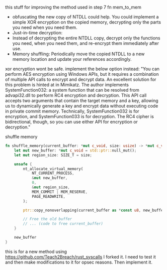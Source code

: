 this stuff for improving the method used in step 7 fn mem_to_mem
- obfuscating the new copy of NTDLL could help. You could implement a simple XOR encryption on the copied memory, decrypting only the parts you need when you need them.
- Just-in-time decryption:
- Instead of decrypting the entire NTDLL copy, decrypt only the functions you need, when you need them, and re-encrypt them immediately after use.
- Memory shuffling:
Periodically move the copied NTDLL to a new memory location and update your references accordingly.

xor encryption wont be safe. implement the below option instead:
"You can perform AES encryption using Windows APIs, but it requires a combination of multiple API calls to encrypt and decrypt data. An excellent solution for this problem is hinted at in Mimikatz. The author implements SystemFunction032: a system function that can be resolved from advapi32.dll to perform RC4 encryption and decryption. This API call accepts two arguments that contain the target memory and a key, allowing us to dynamically generate a key and encrypt data without executing code in private commit memory. Technically, SystemFunction032 is for encryption, and SystemFunction033 is for decryption. The RC4 cipher is bidirectional, though, so you can use either API for encryption or decryption."

shuffle memory
```Rust
fn shuffle_memory(current_buffer: *mut c_void, size: usize) -> *mut c_void {
    let mut new_buffer: *mut c_void = std::ptr::null_mut();
    let mut region_size: SIZE_T = size;

    unsafe {
        nt_allocate_virtual_memory(
            NT_CURRENT_PROCESS,
            &mut new_buffer,
            0,
            &mut region_size,
            MEM_COMMIT | MEM_RESERVE,
            PAGE_READWRITE,
        );

        ptr::copy_nonoverlapping(current_buffer as *const u8, new_buffer as *mut u8, size);

        // Free the old buffer
        // ... (code to free current_buffer)
    }

    new_buffer
}
```

this is for a new method using https://github.com/Teach2Breach/rust_syscalls
I forked it. I need to test it and then make modifications to it for opsec reasons. Then implement it.
